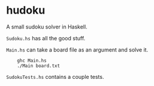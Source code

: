# hudoku
A small sudoku solver in Haskell.

`Sudoku.hs` has all the good stuff.

`Main.hs` can take a board file as an argument and solve it. 

        ghc Main.hs
        ./Main board.txt
  
`SudokuTests.hs` contains a couple tests. 

